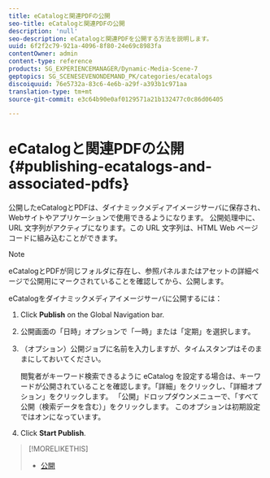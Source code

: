 ```yaml
---
title: eCatalogと関連PDFの公開
seo-title: eCatalogと関連PDFの公開
description: 'null'
seo-description: eCatalogと関連PDFを公開する方法を説明します。
uuid: 6f2f2c79-921a-4096-8f80-24e69c8983fa
contentOwner: admin
content-type: reference
products: SG_EXPERIENCEMANAGER/Dynamic-Media-Scene-7
geptopics: SG_SCENESEVENONDEMAND_PK/categories/ecatalogs
discoiquuid: 76e5732a-83c6-4e6b-a29f-a393b1c971aa
translation-type: tm+mt
source-git-commit: e3c64b90e0af0129571a21b132477c0c86d06405

---
```



# eCatalogと関連PDFの公開{#publishing-ecatalogs-and-associated-pdfs}

公開したeCatalogとPDFは、ダイナミックメディアイメージサーバに保存され、Webサイトやアプリケーションで使用できるようになります。 公開処理中に、URL 文字列がアクティブになります。この URL 文字列は、HTML Web ページコードに組み込むことができます。

>[!NOTE]
>
>eCatalogとPDFが同じフォルダに存在し、参照パネルまたはアセットの詳細ページで公開用にマークされていることを確認してから、公開します。

eCatalogをダイナミックメディアイメージサーバに公開するには：

1. Click **Publish** on the Global Navigation bar.
1. 公開画面の「日時」オプションで「一時」または「定期」を選択します。
1. （オプション）公開ジョブに名前を入力しますが、タイムスタンプはそのままにしておいてください。

   閲覧者がキーワード検索できるように eCatalog を設定する場合は、キーワードが公開されていることを確認します。「詳細」をクリックし、「詳細オプション」をクリックします。 「公開」ドロップダウンメニューで、「すべて公開（検索データを含む）」をクリックします。 このオプションは初期設定ではオンになっています。

1. Click **Start Publish**.

>[!MORELIKETHIS]
>
>* [公開](publishing-files.md)

